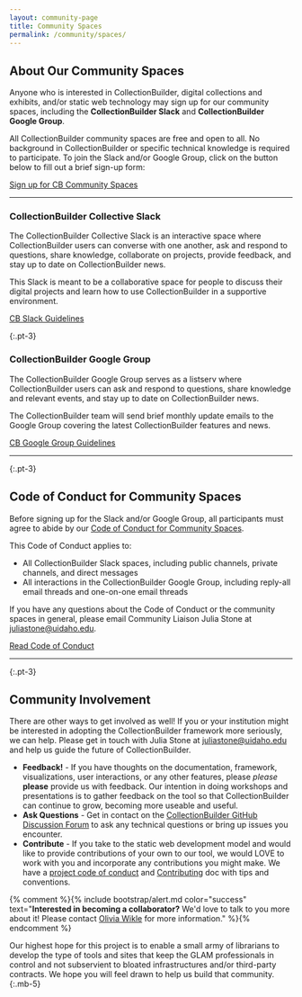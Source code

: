 ```yaml
---
layout: community-page
title: Community Spaces
permalink: /community/spaces/
---
```


## About Our Community Spaces

Anyone who is interested in CollectionBuilder, digital collections and exhibits, and/or static web technology may sign up for our community spaces, including the **CollectionBuilder Slack** and **CollectionBuilder Google Group**. 

All CollectionBuilder community spaces are free and open to all. No background in CollectionBuilder or specific technical knowledge is required to participate. To join the Slack and/or Google Group, click on the button below to fill out a brief sign-up form:

<div class="text-left">
    <a href="https://forms.gle/GVb7STSWyq2tto3NA" target="_blank" class="btn btn-info btn-lg mb-4 mx-1">Sign up for CB Community Spaces</a>
</div>

<hr>

### CollectionBuilder Collective Slack

The CollectionBuilder Collective Slack is an interactive space where CollectionBuilder users can converse with one another, ask and respond to questions, share knowledge, collaborate on projects, provide feedback, and stay up to date on CollectionBuilder news. 

This Slack is meant to be a collaborative space for people to discuss their digital projects and learn how to use CollectionBuilder in a supportive environment.

<div class="text-left">
    <a href="{{ '/community/slack-guidelines/' | relative_url }}" target="_blank" class="btn btn-dark btn-lg mb-4 mx-1">CB Slack Guidelines</a>
</div>

{:.pt-3}
### CollectionBuilder Google Group

The CollectionBuilder Google Group serves as a listserv where CollectionBuilder users can ask and respond to questions, share knowledge and relevant events, and stay up to date on CollectionBuilder news. 

The CollectionBuilder team will send brief monthly update emails to the Google Group covering the latest CollectionBuilder features and news.

<div class="text-left">
    <a href="{{ '/community/google-group-guidelines/' | relative_url }}" target="_blank" class="btn btn-dark btn-lg mb-4 mx-1">CB Google Group Guidelines</a>
</div>

<hr>

{:.pt-3}
## Code of Conduct for Community Spaces

Before signing up for the Slack and/or Google Group, all participants must agree to abide by our [Code of Conduct for Community Spaces](/community/code-of-conduct/).

This Code of Conduct applies to: 
- All CollectionBuilder Slack spaces, including public channels, private channels, and direct messages
- All interactions in the CollectionBuilder Google Group, including reply-all email threads and one-on-one email threads

If you have any questions about the Code of Conduct or the community spaces in general, please email Community Liaison Julia Stone at [juliastone@uidaho.edu](mailto:juliastone@uidaho.edu).

<div class="text-left">
    <a href="{{ '/community/code-of-conduct/' | relative_url }}" target="_blank" class="btn btn-info btn-lg mb-4 mx-1">Read Code of Conduct</a>
</div>

<hr>

{:.pt-3}
## Community Involvement

There are other ways to get involved as well! If you or your institution might be interested in adopting the CollectionBuilder framework more seriously, we can help. Please get in touch with Julia Stone at [juliastone@uidaho.edu](mailto:juliastone@uidaho.edu) and help us guide the future of CollectionBuilder.

- **Feedback!** - If you have thoughts on the documentation, framework, visualizations, user interactions, or any other features, please *please* **please** provide us with feedback. Our intention in doing workshops and presentations is to gather feedback on the tool so that CollectionBuilder can continue to grow, becoming more useable and useful.
- **Ask Questions** - Get in contact on the [CollectionBuilder GitHub Discussion Forum](https://github.com/orgs/CollectionBuilder/discussions) to ask any technical questions or bring up issues you encounter.
- **Contribute** - If you take to the static web development model and would like to provide contributions of your own to our tool, we would LOVE to work with you and incorporate any contributions you might make. We have a [project code of conduct](https://github.com/CollectionBuilder/collectionbuilder.github.io/blob/main/CODE_OF_CONDUCT.md) and [Contributing](https://github.com/CollectionBuilder/collectionbuilder.github.io/blob/main/CONTRIBUTING.md) doc with tips and conventions.

{% comment %}{% include bootstrap/alert.md color="success" text="**Interested in becoming a collaborator?** We'd love to talk to you more about it! Please contact [Olivia Wikle](mailto:omwikle@iastate.edu) for more information." %}{% endcomment %}

Our highest hope for this project is to enable a small army of librarians to develop the type of tools and sites that keep the GLAM professionals in control and not subservient to bloated infrastructures and/or third-party contracts. We hope you will feel drawn to help us build that community. 
{:.mb-5}